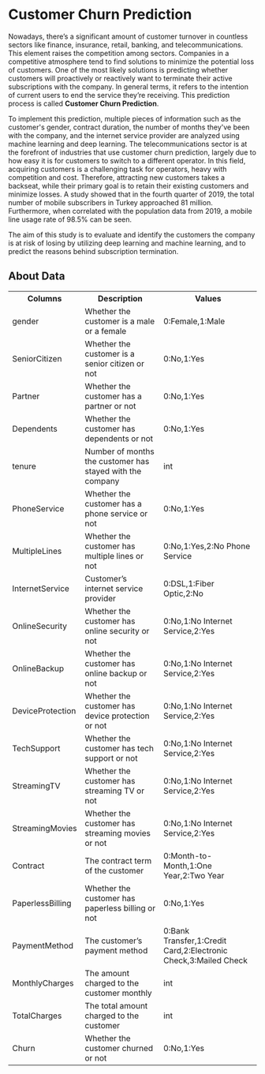 <!DOCTYPE html>
<html lang="en">
<head>
    <meta charset="UTF-8">
    <meta name="viewport" content="width=device-width, initial-scale=1.0">
    
</head>
<body>
    <div class="container">
        <h1>Customer Churn Prediction</h1>
        <div class="content">
            <p>Nowadays, there’s a significant amount of customer turnover in countless sectors like finance, insurance, retail, banking, and telecommunications. This element raises the competition among sectors. Companies in a competitive atmosphere tend to find solutions to minimize the potential loss of customers. One of the most likely solutions is predicting whether customers will proactively or reactively want to terminate their active subscriptions with the company. In general terms, it refers to the intention of current users to end the service they’re receiving. This prediction process is called <strong>Customer Churn Prediction</strong>.</p>
        </div>
        <div class="content">
            <p>To implement this prediction, multiple pieces of information such as the customer's gender, contract duration, the number of months they've been with the company, and the internet service provider are analyzed using machine learning and deep learning. The telecommunications sector is at the forefront of industries that use customer churn prediction, largely due to how easy it is for customers to switch to a different operator. In this field, acquiring customers is a challenging task for operators, heavy with competition and cost. Therefore, attracting new customers takes a backseat, while their primary goal is to retain their existing customers and minimize losses. A study showed that in the fourth quarter of 2019, the total number of mobile subscribers in Turkey approached 81 million. Furthermore, when correlated with the population data from 2019, a mobile line usage rate of 98.5% can be seen.</p>
        </div>
        <div class="content">
            <p>The aim of this study is to evaluate and identify the customers the company is at risk of losing by utilizing deep learning and machine learning, and to predict the reasons behind subscription termination.</p>
        </div>
        <h2>About Data</h2>

<table style="width:100%">
  <tr>
    <th>Columns</th>
    <th>Description</th>
    <th>Values</th>
  </tr>

  <tr>
    <td>gender</td>
    <td>Whether the customer is a male or a female</td>
    <td>0:Female,1:Male</td>

  </tr>

  <tr>
    <td>SeniorCitizen</td>
    <td>Whether the customer is a senior citizen or not</td>
    <td>0:No,1:Yes</td>

  </tr>

  <tr>
    <td>Partner</td>
    <td>Whether the customer has a partner or not</td>
    <td>0:No,1:Yes</td>

  </tr>

  <tr>
    <td>Dependents</td>
    <td>Whether the customer has dependents or not</td>
    <td>0:No,1:Yes</td>

  </tr>

  <tr>
    <td>tenure</td>
    <td>Number of months the customer has stayed with the company</td>
    <td>int</td>

  </tr>

  <tr>
    <td>PhoneService</td>
    <td>Whether the customer has a phone service or not</td>
    <td>0:No,1:Yes</td>

  </tr>

  <tr>
    <td>MultipleLines</td>
    <td>Whether the customer has multiple lines or not</td>
    <td>0:No,1:Yes,2:No Phone Service</td>

  </tr>

  <tr>
    <td>InternetService</td>
    <td>Customer’s internet service provider</td>
    <td>0:DSL,1:Fiber Optic,2:No</td>

  </tr>

  <tr>
    <td>OnlineSecurity</td>
    <td>Whether the customer has online security or not</td>
    <td>0:No,1:No Internet Service,2:Yes</td>

  </tr>

  <tr>
    <td>OnlineBackup</td>
    <td>Whether the customer has online backup or not</td>
    <td>0:No,1:No Internet Service,2:Yes</td>

  </tr>

  <tr>
    <td>DeviceProtection</td>
    <td>Whether the customer has device protection or not</td>
    <td>0:No,1:No Internet Service,2:Yes</td>

  </tr>

  <tr>
    <td>TechSupport</td>
    <td>Whether the customer has tech support or not</td>
    <td>0:No,1:No Internet Service,2:Yes</td>

  </tr>

  <tr>
    <td>StreamingTV</td>
    <td>Whether the customer has streaming TV or not</td>
    <td>0:No,1:No Internet Service,2:Yes</td>

  </tr>

  <tr>
    <td>StreamingMovies</td>
    <td>Whether the customer has streaming movies or not</td>
    <td>0:No,1:No Internet Service,2:Yes</td>

  </tr>

  <tr>
    <td>Contract</td>
    <td>The contract term of the customer</td>
    <td>0:Month-to-Month,1:One Year,2:Two Year</td>

  </tr>

  <tr>
    <td>PaperlessBilling</td>
    <td>Whether the customer has paperless billing or not</td>
    <td>0:No,1:Yes</td>

  </tr>

  <tr>
    <td>PaymentMethod</td>
    <td>The customer’s payment method</td>
    <td> 0:Bank Transfer,1:Credit Card,2:Electronic Check,3:Mailed Check</td>

  </tr>

  <tr>
    <td>MonthlyCharges</td>
    <td>The amount charged to the customer monthly</td>
    <td>int</td>

  </tr>

  <tr>
    <td>TotalCharges</td>
    <td>The total amount charged to the customer</td>
    <td>int</td>

  </tr>

  <tr>
    <td>Churn</td>
    <td>Whether the customer churned or not</td>
    <td>0:No,1:Yes</td>
  </tr>
</table>
    </div>
</body>
</html>
